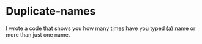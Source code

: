 # Duplicate-names
I wrote a code that shows you how many times have you typed (a) name or more than just one name.
